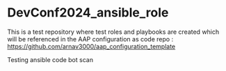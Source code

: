 # DevConf2024_ansible_role

This is a test repository where test roles and playbooks are created which will be referenced in the AAP configuration as code repo : https://github.com/arnav3000/aap_configuration_template

Testing ansible code bot scan

